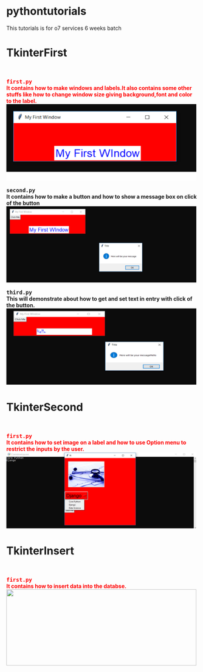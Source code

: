 # pythontutorials
This tutorials is for o7 services 6 weeks batch

<h1>TkinterFirst</h1>
<br/>


<b style="color:red"><kbd>first.py</kbd><br/>It contains how to make windows and labels.It also contains some other stuffs like how
to change window size giving background,font and color to the label.</b><br/>
<a href="TkinterFirst/first.py"><img src="screenshots/fist1.png" height="200" width="500"></a><br/>


<b><kbd>second.py</kbd><br/>It contains how to make a button and how to show a message box on click of the button</b>
<br/>
<a href="TkinterFirst/second.py"><img src="screenshots/first2.png" height="200" width="500"></a><br/>

<b><kbd>third.py</kbd><br/>This will demonstrate about how to get and set text in entry with click of the button.</b>
<br/>
<a href="TkinterFirst/third.py"><img src="screenshots/first3.png" height="200" width="500"></a><br/>

<h1>TkinterSecond</h1>
<br/>


<b style="color:red"><kbd>first.py</kbd><br/>It contains how to set image on a label and how to use Option menu to restrict the inputs by the user.</b><br/>
<a href="TkinterSecond/first.py"><img src="screenshots/scnd1.png" height="200" width="500"></a><br/>

<h1>TkinterInsert</h1>
<br/>


<b style="color:red"><kbd>first.py</kbd><br/>It contains how to insert data into the databse.</b><br/>
<a href="TkinterInsert/"><img src="screenshots/insert.png" height="200" width="500"></a><br/>
